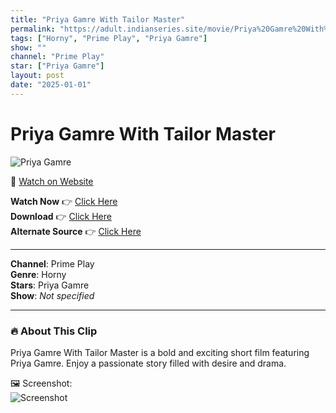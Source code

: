 ```yaml
---
title: "Priya Gamre With Tailor Master"
permalink: "https://adult.indianseries.site/movie/Priya%20Gamre%20With%20Tailor%20Master"
tags: ["Horny", "Prime Play", "Priya Gamre"]
show: ""
channel: "Prime Play"
star: ["Priya Gamre"]
layout: post
date: "2025-01-01"
---
```


# Priya Gamre With Tailor Master

![Priya Gamre](https://shorts.desisins.com/wp-content/uploads/2024/07/Priya-Gamre-Darjee-DesiSins.com_.jpg)

🔗 [Watch on Website](https://adult.indianseries.site/movie/Priya%20Gamre%20With%20Tailor%20Master)

**Watch Now** 👉 [Click Here](https://adult.indianseries.site/movie/Priya%20Gamre%20With%20Tailor%20Master)  
**Download** 👉 [Click Here](https://adult.indianseries.site/movie/Priya%20Gamre%20With%20Tailor%20Master)  
**Alternate Source** 👉 [Click Here](https://adult.indianseries.site/movie/Priya%20Gamre%20With%20Tailor%20Master)

---

**Channel**: Prime Play  
**Genre**: Horny  
**Stars**: Priya Gamre  
**Show**: *Not specified*

---

### 🔥 About This Clip

Priya Gamre With Tailor Master is a bold and exciting short film featuring Priya Gamre. Enjoy a passionate story filled with desire and drama.
 
🖼️ Screenshot:  
![Screenshot](https://shorts.desisins.com/wp-content/uploads/2024/07/Priya-Gamre-Darjee-DesiSins.com_.jpg)

